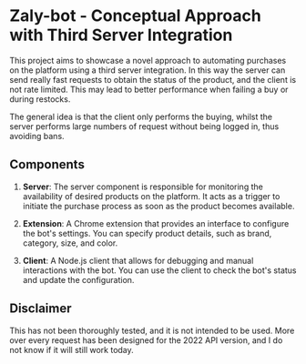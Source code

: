 # Zaly-bot - Conceptual Approach with Third Server Integration
This project aims to showcase a novel approach to automating purchases on the platform using a third server integration. In this way the server can send really fast requests to obtain the status of the product, and the client is not rate limited. This may lead to better performance when failing a buy or during restocks.

The general idea is that the client only performs the buying, whilst the server performs large numbers of request without being logged in, thus avoiding bans.

## Components
1. **Server**: The server component is responsible for monitoring the availability of desired products on the platform. It acts as a trigger to initiate the purchase process as soon as the product becomes available.

2. **Extension**: A Chrome extension that provides an interface to configure the bot's settings. You can specify product details, such as brand, category, size, and color.

3. **Client**: A Node.js client that allows for debugging and manual interactions with the bot. You can use the client to check the bot's status and update the configuration.

## Disclaimer
This has not been thoroughly tested, and it is not intended to be used. More over every request has been designed for the 2022 API version, and I do not know if it will still work today.